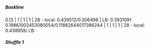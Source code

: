 ##### Baskline
0.13 | 1 | 1 | 1 | 28 - local: 0.439512/0.306498 | LB: 0.3931091
0.19861002453080054/0.11882644017386244 | 1 | 1 | 1 | 28 - local: 0.438958/ LB:

##### Shuffle 1